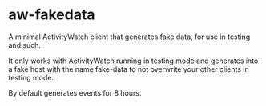 aw-fakedata
===========

A minimal ActivityWatch client that generates fake data, for use in testing and such.

It only works with ActivityWatch running in testing mode and generates into a fake host with the name fake-data to not overwrite your other clients in testing mode.

By default generates events for 8 hours.
